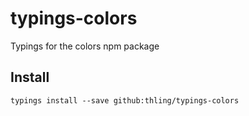 # typings-colors
Typings for the colors npm package

## Install
`typings install --save github:thling/typings-colors`
